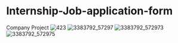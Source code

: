 # Internship-Job-application-form
Company Project 
![423](https://github.com/erenyamic/Internship-Job-application-form/assets/73984477/c3cd7b9e-5c9d-4e73-b466-265379ca3ef8)
![3383792_57297](https://github.com/erenyamic/Internship-Job-application-form/assets/73984477/a9355df7-6e86-44f4-8913-a4eddc2cf768)
![3383792_572973](https://github.com/erenyamic/Internship-Job-application-form/assets/73984477/3a2bffed-619b-498c-bd35-3b813a470eb4)
![3383792_572975](https://github.com/erenyamic/Internship-Job-application-form/assets/73984477/9d06ea81-d088-49a4-9a6a-5544c21acfb2)
